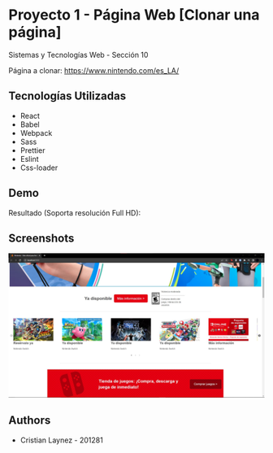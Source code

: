 # Proyecto 1 - Página Web [Clonar una página]

Sistemas y Tecnologías Web - Sección 10

Página a clonar: https://www.nintendo.com/es_LA/

## Tecnologías Utilizadas

- React
- Babel
- Webpack
- Sass
- Prettier
- Eslint
- Css-loader

## Demo

Resultado (Soporta resolución Full HD):

## Screenshots

<img src="/show.jpg" alt="Show"/>

## Authors

- Cristian Laynez - 201281
